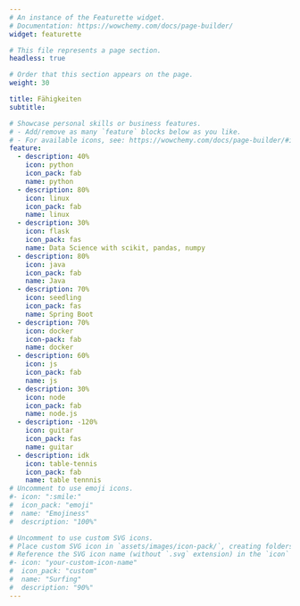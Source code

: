 ```yaml
---
# An instance of the Featurette widget.
# Documentation: https://wowchemy.com/docs/page-builder/
widget: featurette

# This file represents a page section.
headless: true

# Order that this section appears on the page.
weight: 30

title: Fähigkeiten
subtitle:

# Showcase personal skills or business features.
# - Add/remove as many `feature` blocks below as you like.
# - For available icons, see: https://wowchemy.com/docs/page-builder/#icons
feature:
  - description: 40%
    icon: python
    icon_pack: fab
    name: python
  - description: 80%
    icon: linux
    icon_pack: fab
    name: linux
  - description: 30%
    icon: flask
    icon_pack: fas
    name: Data Science with scikit, pandas, numpy
  - description: 80%
    icon: java
    icon_pack: fab
    name: Java
  - description: 70%
    icon: seedling
    icon_pack: fas
    name: Spring Boot
  - description: 70%
    icon: docker
    icon-pack: fab
    name: docker
  - description: 60%
    icon: js
    icon_pack: fab
    name: js
  - description: 30%
    icon: node
    icon_pack: fab
    name: node.js
  - description: -120%
    icon: guitar
    icon_pack: fas
    name: guitar
  - description: idk
    icon: table-tennis
    icon_pack: fab
    name: table tennnis
# Uncomment to use emoji icons.
#- icon: ":smile:"
#  icon_pack: "emoji"
#  name: "Emojiness"
#  description: "100%"

# Uncomment to use custom SVG icons.
# Place custom SVG icon in `assets/images/icon-pack/`, creating folders if necessary.
# Reference the SVG icon name (without `.svg` extension) in the `icon` field.
#- icon: "your-custom-icon-name"
#  icon_pack: "custom"
#  name: "Surfing"
#  description: "90%"
---
```

